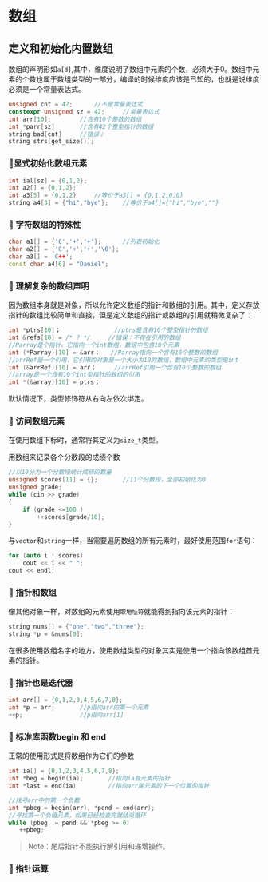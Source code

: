 # 数组
## 定义和初始化内置数组

数组的声明形如`a[d]`,其中，维度说明了数组中元素的个数，必须大于0。数组中元素的个数也属于数组类型的一部分，编译的时候维度应该是已知的，也就是说维度必须是一个常量表达式。

```C++
unsigned cnt = 42;      //不是常量表达式
constexpr unsigned sz = 42;     //常量表达式
int arr[10];        //含有10个整数的数组
int *parr[sz]       //含有42个整型指针的数组
string bad[cnt]     //错误；
string strs[get_size()];
```

### :orange_book:显式初始化数组元素
```C++
int ial[sz] = {0,1,2};
int a2[] = {0,1,2};
int a3[5] = {0,1,2}     //等价于a3[] = {0,1,2,0,0}
string a4[3] = {"hi","bye"};    //等价于a4[]={"hi","bye",""}
```
### :orange_book: 字符数组的特殊性
```C++
char a1[] = {'C','+','+'};      //列表初始化
char a2[] = {'C','+','+','\0'};
char a3[] = 'C++';
const char a4[6] = "Daniel";
```

### :orange_book: 理解复杂的数组声明

因为数组本身就是对象，所以允许定义数组的指针和数组的引用。其中，定义存放指针的数组比较简单和直接，但是定义数组的指针或数组的引用就稍微复杂了：

```C++
int *ptrs[10]；               //ptrs是含有10个整型指针的数组
int &refs[10] = /* ? */     //错误：不存在引用的数组
//Parray是个指针，它指向一个int数组，数组中包含10个元素
int (*Parray)[10] = &arr；   //Parray指向一个含有10个整数的数组
//arrRef是一个引用，它引用的对象是一个大小为10的数组，数组中元素的类型是int
int (&arrRef)[10] = arr；     //arrRef引用一个含有10个整数的数组
//array是一个含有10个int型指针的数组的引用
int *(&array)[10] = ptrs；
```
默认情况下，类型修饰符从右向左依次绑定。

### :orange_book: 访问数组元素

在使用数组下标时，通常将其定义为`size_t`类型。

用数组来记录各个分数段的成绩个数

```C++
//以10分为一个分数段统计成绩的数量
unsigned scores[11] = {};       //11个分数段，全部初始化为0
unsigned grade;
while (cin >> grade)
{
    if (grade <=100 )
        ++scores[grade/10];
}

```

与`vector`和`string`一样，当需要遍历数组的所有元素时，最好使用范围`for`语句：
```C++
for (auto i : scores)
    cout << i << " ";
cout << endl;
```

### :nut_and_bolt: 指针和数组

像其他对象一样，对数组的元素使用`取地址符`就能得到指向该元素的指针：
```C++
string nums[] = {"one","two","three"};
string *p = &nums[0];
```
在很多使用数组名字的地方，使用数组类型的对象其实是使用一个指向该数组首元素的指针。

### :nut_and_bolt: 指针也是迭代器

```C++
int arr[] = {0,1,2,3,4,5,6,7,8};
int *p = arr;       //p指向arr的第一个元素
++p;                //p指向arr[1]
```

### :nut_and_bolt: 标准库函数begin 和 end

正常的使用形式是将数组作为它们的参数
 ```C++
int ia[] = {0,1,2,3,4,5,6,7,8};
int *beg = begin(ia);       //指向ia首元素的指针
int *last = end(ia)         //指向arr尾元素的下一个位置的指针
 ```

 ```C++
//找寻arr中的第一个负数
int *pbeg = begin(arr), *pend = end(arr);
//寻找第一个负值元素，如果已经检查完就结束循环
while (pbeg != pend && *pbeg >= 0)
    ++pbeg;
 ```

 > Note：尾后指针不能执行解引用和递增操作。

### :closed_book: 指针运算










